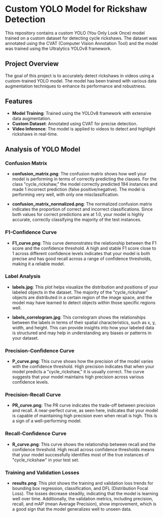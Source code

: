 # Custom YOLO Model for Rickshaw Detection

This repository contains a custom YOLO (You Only Look Once) model trained on a custom dataset for detecting cycle rickshaws. The dataset was annotated using the CVAT (Computer Vision Annotation Tool) and the model was trained using the Ultralytics YOLOv8 framework.

## Project Overview

The goal of this project is to accurately detect rickshaws in videos using a custom-trained YOLO model. The model has been trained with various data augmentation techniques to enhance its performance and robustness.

## Features

- **Model Training**: Trained using the YOLOv8 framework with extensive data augmentation.
- **Custom Dataset**: Annotated using CVAT for precise detection.
- **Video Inference**: The model is applied to videos to detect and highlight rickshaws in real-time.

## Analysis of YOLO Model

### Confusion Matrix

- **confusion_matrix.png**: The confusion matrix shows how well your model is performing in terms of correctly predicting the classes. For the class "cycle_rickshaw," the model correctly predicted 194 instances and made 1 incorrect prediction (false positive/negative). The model is performing very well, with only one misclassification.
  
- **confusion_matrix_normalized.png**: The normalized confusion matrix indicates the proportion of correct and incorrect classifications. Since both values for correct predictions are at 1.0, your model is highly accurate, correctly classifying the majority of the test instances.

### F1-Confidence Curve

- **F1_curve.png**: This curve demonstrates the relationship between the F1 score and the confidence threshold. A high and stable F1 score close to 1 across different confidence levels indicates that your model is both precise and has good recall across a range of confidence thresholds, making it a reliable model.

### Label Analysis

- **labels.jpg**: This plot helps visualize the distribution and positions of your labeled objects in the dataset. The majority of the "cycle_rickshaw" objects are distributed in a certain region of the image space, and the model may have learned to detect objects within those specific regions well.

- **labels_correlogram.jpg**: This correlogram shows the relationships between the labels in terms of their spatial characteristics, such as x, y, width, and height. This can provide insights into how your labeled data is structured and may help in understanding any biases or patterns in your dataset.

### Precision-Confidence Curve

- **P_curve.png**: This curve shows how the precision of the model varies with the confidence threshold. High precision indicates that when your model predicts a "cycle_rickshaw," it is usually correct. The curve suggests that your model maintains high precision across various confidence levels.

### Precision-Recall Curve

- **PR_curve.png**: The PR curve indicates the trade-off between precision and recall. A near-perfect curve, as seen here, indicates that your model is capable of maintaining high precision even when recall is high. This is a sign of a well-performing model.

### Recall-Confidence Curve

- **R_curve.png**: This curve shows the relationship between recall and the confidence threshold. High recall across confidence thresholds means that your model successfully identifies most of the true instances of "cycle_rickshaw" in your test set.

### Training and Validation Losses

- **results.png**: This plot shows the training and validation loss trends for bounding box regression, classification, and DFL (Distribution Focal Loss). The losses decrease steadily, indicating that the model is learning well over time. Additionally, the validation metrics, including precision, recall, and mAP (mean Average Precision), show improvement, which is a good sign that the model generalizes well to unseen data.

  


